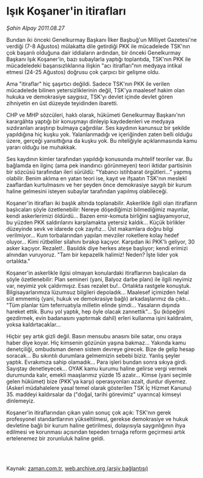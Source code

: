 # Işık Koşaner'in itirafları

*Şahin Alpay 2011.08.27*

<td class="columnist-detail">
<p>Bundan iki önceki Genelkurmay Başkanı İlker Başbuğ'un Milliyet Gazetesi'ne verdiği (7-8 Ağustos) mülakatta dile getirdiği PKK ile mücadelede TSK'nın çok başarılı olduğuna dair iddiaların ardından, bir önceki Genelkurmay Başkanı Işık Koşaner'in, bazı subaylarla yaptığı toplantıda, TSK'nın PKK ile mücadeledeki başarısızlıklarına ilişkin "acı itirafları"nın medyaya intikal etmesi (24-25 Ağustos) doğrusu çok çarpıcı bir gelişme oldu.</p>
<p>
<div id="haberMetinDiv">
<p>Ama "itiraflar" hiç şaşırtıcı değildi. Sadece TSK'nın PKK ile verilen mücadelede bilinen yetersizliklerinin değil, TSK'ya maalesef hakim olan hukuka ve demokrasiye saygısız, TSK'yı devlet içinde devlet gören zihniyetin en üst düzeyde teyidinden ibaretti.
<p>CHP ve MHP sözcüleri, haklı olarak, hükümeti Genelkurmay Başkanı'nın karargâhta yaptığı bir konuşmayı dinleyip kaydedenleri ve medyaya sızdıranları araştırıp bulmaya çağırdılar. Ses kaydının kanunsuz bir şekilde yapıldığına hiç kuşku yok. Yalanlanmadığı ve içeriğinden zaten belli olduğu üzere, gerçeği yansıttığına da kuşku yok. Bu niteliğiyle açıklanmasında kamu yararı olduğu ise muhakkak.
<p>Ses kaydının kimler tarafından yapıldığı konusunda muhtelif teoriler var. Bu bağlamda en ilginç (ama pek inandırıcı görünmeyen) teori iktidar partisinin bir sözcüsü tarafından ileri sürüldü: "Yabancı istihbarat örgütleri..." yapmış olabilir. Benim aklıma en yatan teori ise, kayıt ve ifşaatın TSK'nın meslekî zaaflardan kurtulmasını ve her şeyden önce demokrasiye saygılı bir kurum haline gelmesini isteyen subaylar tarafından yapılmış olabileceği.
<p>Koşaner'in itirafları iki başlık altında toplanabilir. Askerlikle ilgili olan itirafların başlıcaları şöyle özetlenebilir: Nereye döşediğimizi bilmediğimiz mayınlar, kendi askerlerimizi öldürdü... Bazen emir-komuta birliğini sağlayamıyoruz, bu yüzden PKK saldırılarını karşılamakta yetersiz kaldık... Küçük birlikler düzeyinde sevk ve idarede çok zayıfız... Üst makamlara doğru bilgi verilmiyor... Kum torbalarından yapılan mevziler roketlere kolay hedef oluyor... Kimi rütbeliler silahını bırakıp kaçıyor. Karşıdan iki PKK'lı geliyor, 30 asker kaçıyor. Rezalet!.. Basıldık diye herkes ateşe başlıyor; kendi erimizi alnından vuruyoruz. "Tam bir kepazelik halimiz! Neden? İşte lider yok ortalıkta."
<p>Koşaner'in askerlikle ilgisi olmayan konulardaki itiraflarının başlıcaları da şöyle özetlenebilir: Plan semineri (yani, Balyoz darbe planı) ile ilgili neyimiz var, neyimiz yok çaldırmışız. Esas rezalet bu!.. Ortalıkta rastgele konuştuk. Bilgisayarlarımıza lüzumsuz bilgileri depoladık... Maalesef içimizden helal süt emmemiş (yani, hukuk ve demokrasiye bağlı) arkadaşlarımız da çıktı... "Tüm planlar tüm teferruatıyla milletin elinde şimdi... Yasaların dışında hareket ettik. Bunu yol yaptık, hep öyle olacak zannettik"... Şu (köpeğini gezdirmek, evin badanasını yaptırmak dahil) erleri kullanma işini kaldıralım, yoksa kaldırtacaklar...
<p>Hiçbir şey artık gizli değil. Basın mensubu anasını bile satar, onu oraya haber diye koyar. Hiç kimsenin gözünün yaşına bakmaz... Yakında kamu denetçiliği, ombudsman denen sistem devreye girecek. Bize de gelip hesap soracak... Bu sıkıntılı durumlara gelmemizin sebebi biziz. Yanlış şeyler yaptık. Evrakımıza sahip olamadık... Para işleri bundan sonra sıkıya girdi. Sayıştay denetleyecek... OYAK kamu kurumu haline gelirse vergi vermek durumunda kalır, emekli maaşlarımız yüzde 15 azalır... Kimse (yani seçimle gelen hükümet) bize (PKK'ya karşı) operasyonları azalt, durdur diyemez. (Askerî müdahalelere yasal temel olarak gösterilen TSK İç Hizmet Kanunu) 35. maddeyi kaldırsalar da ("doğal, tarihi görevimiz" uyarınca) kimseyi dinlemeyiz.
<p>Koşaner'in itiraflarından çıkan yalın sonuç çok açık: TSK'nın gerek profesyonel standartlarının yükseltilmesi, gerekse demokrasiye ve hukuk devletine bağlı bir kurum haline getirilmesi, dolayısıyla saygınlığının ihya edilmesi ve korunması açısından tepeden tırnağa reform geçirmesi artık ertelenemez bir zorunluluk haline geldi. </p></p></p></p></p></p></p></div>
</p>


<p><br>
		 </br></p></td>

Kaynak: [zaman.com.tr](http://zaman.com.tr/yazar.do?yazino=1173639), [web.archive.org (arşiv bağlantısı)](http://web.archive.org/web/20111220130615/http://zaman.com.tr/yazar.do?yazino=1173639)
